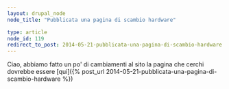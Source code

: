 ```yaml
---
layout: drupal_node
node_title: "Pubblicata una pagina di scambio hardware"

type: article
node_id: 119
redirect_to_post: 2014-05-21-pubblicata-una-pagina-di-scambio-hardware
---
```


Ciao, abbiamo fatto un po' di cambiamenti al sito
la pagina che cerchi dovrebbe essere [qui]({% post_url 2014-05-21-pubblicata-una-pagina-di-scambio-hardware %})